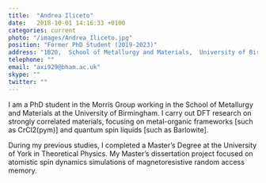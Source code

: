 ```yaml
---
title:  "Andrea Iliceto"
date:   2018-10-01 14:16:33 +0100
categories: current
photo: "/images/Andrea_Iliceto.jpg"
position: "Former PhD Student (2019-2023)"
address: "1B20,  School of Metallurgy and Materials,  University of Birmingham  Edgbaston  Birmingham  B15 2TT  UK"
telephone: ""
email: "axi929@bham.ac.uk"
skype: ""
twitter: ""
---
```



I am a PhD student in the Morris Group working in the School of Metallurgy and Materials at the University of Birmingham. I carry out DFT research on strongly correlated materials, focusing  on metal-organic frameworks [such as CrCl2(pym)] and quantum spin liquids [such as Barlowite].

During my previous studies, I completed a Master’s Degree at the University of York in Theoretical Physics. My Master’s dissertation project focused on atomistic spin dynamics simulations of magnetoresistive random access memory.
